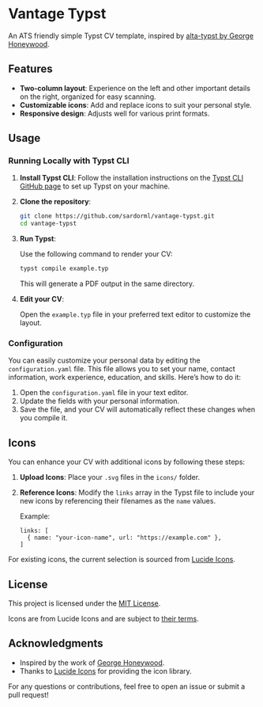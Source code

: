 # Vantage Typst

An ATS friendly simple Typst CV template, inspired by [alta-typst by George Honeywood](https://github.com/GeorgeHoneywood/alta-typst).

## Features

- **Two-column layout**: Experience on the left and other important details on the right, organized for easy scanning.
- **Customizable icons**: Add and replace icons to suit your personal style.
- **Responsive design**: Adjusts well for various print formats.

## Usage

### Running Locally with Typst CLI

1. **Install Typst CLI**: Follow the installation instructions on the [Typst CLI GitHub page](https://github.com/typst/typst#installation) to set up Typst on your machine.

2. **Clone the repository**:

   ```bash
   git clone https://github.com/sardorml/vantage-typst.git
   cd vantage-typst
   ```

3. **Run Typst**:

   Use the following command to render your CV:

   ```bash
   typst compile example.typ
   ```

   This will generate a PDF output in the same directory.

4. **Edit your CV**:

   Open the `example.typ` file in your preferred text editor to customize the layout.

### Configuration

You can easily customize your personal data by editing the `configuration.yaml` file. This file allows you to set your name, contact information, work experience, education, and skills. Here’s how to do it:

1. Open the `configuration.yaml` file in your text editor.
2. Update the fields with your personal information.
3. Save the file, and your CV will automatically reflect these changes when you compile it.

## Icons

You can enhance your CV with additional icons by following these steps:

1. **Upload Icons**: Place your `.svg` files in the `icons/` folder.

2. **Reference Icons**: Modify the `links` array in the Typst file to include your new icons by referencing their filenames as the `name` values.

   Example:

   ```typst
   links: [
     { name: "your-icon-name", url: "https://example.com" },
   ]
   ```

For existing icons, the current selection is sourced from [Lucide Icons](https://lucide.dev/icons/).

## License

This project is licensed under the [MIT License](./LICENSE).

Icons are from Lucide Icons and are subject to [their terms](https://lucide.dev/license).

## Acknowledgments

- Inspired by the work of [George Honeywood](https://github.com/GeorgeHoneywood/alta-typst).
- Thanks to [Lucide Icons](https://lucide.dev/icons/) for providing the icon library.

For any questions or contributions, feel free to open an issue or submit a pull request!
